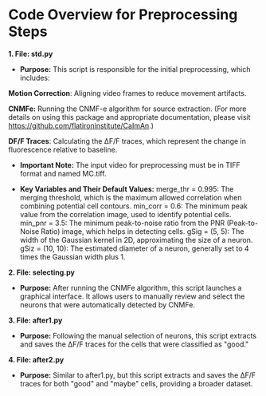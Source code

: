 # Code Overview for Preprocessing Steps

**1. File: std.py**
+ **Purpose:** This script is responsible for the initial preprocessing, which includes:

**Motion Correction**: Aligning video frames to reduce movement artifacts.

**CNMFe:** Running the CNMF-e algorithm for source extraction. (For more details on using this package and appropriate documentation, please visit https://github.com/flatironinstitute/CaImAn.)

**DF/F Traces**: Calculating the ΔF/F traces, which represent the change in fluorescence relative to baseline.

+ **Important Note:** The input video for preprocessing must be in TIFF format and named MC.tiff.

+ **Key Variables and Their Default Values:**
merge_thr = 0.995: The merging threshold, which is the maximum allowed correlation when combining potential cell contours.
min_corr = 0.6: The minimum peak value from the correlation image, used to identify potential cells.
min_pnr = 3.5: The minimum peak-to-noise ratio from the PNR (Peak-to-Noise Ratio) image, which helps in detecting cells.
gSig = (5, 5): The width of the Gaussian kernel in 2D, approximating the size of a neuron.
gSiz = (10, 10): The estimated diameter of a neuron, generally set to 4 times the Gaussian width plus 1.


**2. File: selecting.py**
+ **Purpose:** After running the CNMFe algorithm, this script launches a graphical interface. It allows users to manually review and select the neurons that were automatically detected by CNMFe.

**3. File: after1.py**
+ **Purpose:** Following the manual selection of neurons, this script extracts and saves the ΔF/F traces for the cells that were classified as "good."
  
**4. File: after2.py**
+ **Purpose:** Similar to after1.py, but this script extracts and saves the ΔF/F traces for both "good" and "maybe" cells, providing a broader dataset.
